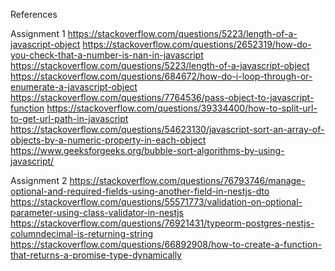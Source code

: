 References

Assignment 1
https://stackoverflow.com/questions/5223/length-of-a-javascript-object
https://stackoverflow.com/questions/2652319/how-do-you-check-that-a-number-is-nan-in-javascript
https://stackoverflow.com/questions/5223/length-of-a-javascript-object
https://stackoverflow.com/questions/684672/how-do-i-loop-through-or-enumerate-a-javascript-object
https://stackoverflow.com/questions/7764536/pass-object-to-javascript-function
https://stackoverflow.com/questions/39334400/how-to-split-url-to-get-url-path-in-javascript
https://stackoverflow.com/questions/54623130/javascript-sort-an-array-of-objects-by-a-numeric-property-in-each-object
https://www.geeksforgeeks.org/bubble-sort-algorithms-by-using-javascript/

Assignment 2
https://stackoverflow.com/questions/76793746/manage-optional-and-required-fields-using-another-field-in-nestjs-dto
https://stackoverflow.com/questions/55571773/validation-on-optional-parameter-using-class-validator-in-nestjs
https://stackoverflow.com/questions/76921431/typeorm-postgres-nestjs-columndecimal-is-returning-string
https://stackoverflow.com/questions/66892908/how-to-create-a-function-that-returns-a-promise-type-dynamically